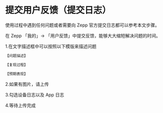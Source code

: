 # 提交用户反馈（提交日志）

使用过程中遇到任何问题或者需要向 Zepp 官方提交日志都可以参考本文步骤。

在 Zepp 「我的」-> 「用户反馈」中提交反馈，能够大大缩短解决问题的时间。

1.在文字描述框中可以按照以下模版来描述问题

```txt
【问题描述】

【复现过程】

【预期表现】
```

2.如果有图片，请上传

3.勾选设备日志以及 App 日志

4.等待上传完成
